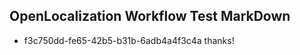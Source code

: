 ## OpenLocalization Workflow Test MarkDown
* f3c750dd-fe65-42b5-b31b-6adb4a4f3c4a thanks!

<!--HONumber=Jul16_HO5-->


